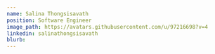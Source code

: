 ```yaml
---
name: Salina Thongsisavath
position: Software Engineer
image_path: https://avatars.githubusercontent.com/u/97216698?v=4
linkedin: salinathongsisavath
blurb: 
---
```

